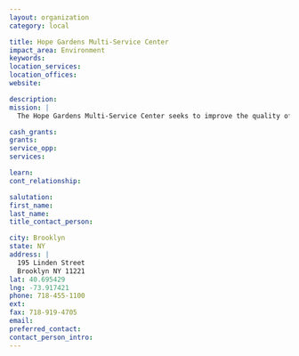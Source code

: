 ```yaml
---
layout: organization
category: local

title: Hope Gardens Multi-Service Center
impact_area: Environment
keywords: 
location_services: 
location_offices: 
website: 

description: 
mission: |
  The Hope Gardens Multi-Service Center seeks to improve the quality of life of community residents who are age 60+ by offering extensive social services, which are aimed at improving recreational, cultural and personal well-being. The center provides the following services: Nutritional Services, Social Services, Recreational and Educational Services, Youth Services, Community Services.

cash_grants: 
grants: 
service_opp: 
services: 

learn: 
cont_relationship: 

salutation: 
first_name: 
last_name: 
title_contact_person: 

city: Brooklyn
state: NY
address: |
  195 Linden Street  
  Brooklyn NY 11221
lat: 40.695429
lng: -73.917421
phone: 718-455-1100
ext: 
fax: 718-919-4705
email: 
preferred_contact: 
contact_person_intro: 
---
```

